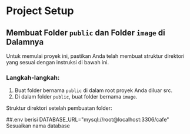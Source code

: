 # Project Setup

## Membuat Folder `public` dan Folder `image` di Dalamnya

Untuk memulai proyek ini, pastikan Anda telah membuat struktur direktori yang sesuai dengan instruksi di bawah ini.

### Langkah-langkah:

1. Buat folder bernama `public` di dalam root proyek Anda diluar src.
2. Di dalam folder `public`, buat folder bernama `image`.

Struktur direktori setelah pembuatan folder:


##.env berisi DATABASE_URL="mysql://root@localhost:3306/cafe" Sesuaikan nama database
